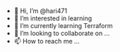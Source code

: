 - 👋 Hi, I’m @hari471
- 👀 I’m interested in learning
- 🌱 I’m currently learning Terraform
- 💞️ I’m looking to collaborate on ...
- 📫 How to reach me ...

<!---
hari471/hari471 is a ✨ special ✨ repository because its `README.md` (this file) appears on your GitHub profile.
You can click the Preview link to take a look at your changes.
--->
